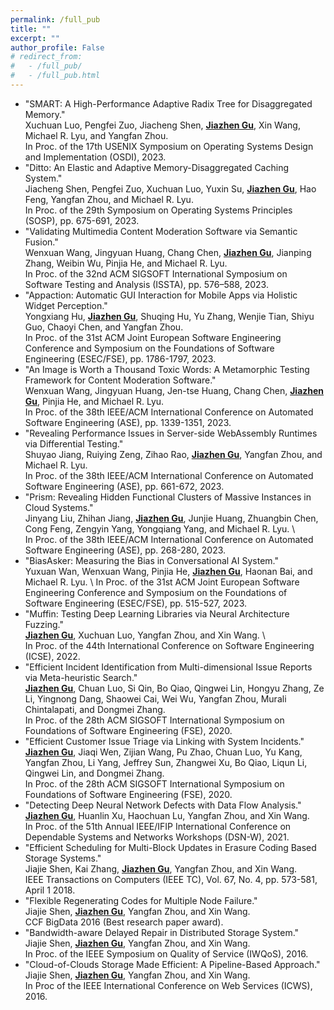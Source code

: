 ```yaml
---
permalink: /full_pub
title: ""
excerpt: ""
author_profile: False
# redirect_from: 
#   - /full_pub/
#   - /full_pub.html
---
```


<span class='anchor' id='full_pub'></span>

- "SMART: A High-Performance Adaptive Radix Tree for Disaggregated Memory." \
  Xuchuan Luo, Pengfei Zuo, Jiacheng Shen, **<u>Jiazhen Gu</u>**, Xin Wang, Michael R. Lyu, and Yangfan Zhou. \
  In Proc. of the 17th USENIX Symposium on Operating Systems Design and Implementation (OSDI), 2023.
- "Ditto: An Elastic and Adaptive Memory-Disaggregated Caching System." \
  Jiacheng Shen, Pengfei Zuo, Xuchuan Luo, Yuxin Su, **<u>Jiazhen Gu</u>**, Hao Feng, Yangfan Zhou, and Michael R. Lyu. \
  In Proc. of the 29th Symposium on Operating Systems Principles (SOSP), pp. 675-691, 2023.
- "Validating Multimedia Content Moderation Software via Semantic Fusion."\
  Wenxuan Wang, Jingyuan Huang, Chang Chen, **<u>Jiazhen Gu</u>**, Jianping Zhang, Weibin Wu, Pinjia He, and Michael R. Lyu.\
  In Proc. of the 32nd ACM SIGSOFT International Symposium on Software Testing and Analysis (ISSTA), pp. 576–588, 2023.
- "Appaction: Automatic GUI Interaction for Mobile Apps via Holistic Widget Perception." \
  Yongxiang Hu, **<u>Jiazhen Gu</u>**, Shuqing Hu, Yu Zhang, Wenjie Tian, Shiyu Guo, Chaoyi Chen, and Yangfan Zhou. \
  In Proc. of the 31st ACM Joint European Software Engineering Conference and Symposium on the Foundations of Software Engineering (ESEC/FSE), pp. 1786-1797, 2023.
- "An Image is Worth a Thousand Toxic Words: A Metamorphic Testing Framework for Content Moderation Software." \
  Wenxuan Wang, Jingyuan Huang, Jen-tse Huang, Chang Chen, **<u>Jiazhen Gu</u>**, Pinjia He, and Michael R. Lyu. \
  In Proc. of the 38th IEEE/ACM International Conference on Automated Software Engineering (ASE), pp. 1339-1351, 2023.
- "Revealing Performance Issues in Server-side WebAssembly Runtimes via Differential Testing." \
  Shuyao Jiang, Ruiying Zeng, Zihao Rao, **<u>Jiazhen Gu</u>**, Yangfan Zhou, and Michael R. Lyu. \
  In Proc. of the 38th IEEE/ACM International Conference on Automated Software Engineering (ASE), pp. 661-672, 2023.
- "Prism: Revealing Hidden Functional Clusters of Massive Instances in Cloud Systems." \
  Jinyang Liu, Zhihan Jiang, **<u>Jiazhen Gu</u>**, Junjie Huang, Zhuangbin Chen, Cong Feng, Zengyin Yang, Yongqiang Yang, and Michael R. Lyu. \  
  In Proc. of the 38th IEEE/ACM International Conference on Automated Software Engineering (ASE), pp. 268-280, 2023.
- "BiasAsker: Measuring the Bias in Conversational AI System." \
  Yuxuan Wan, Wenxuan Wang, Pinjia He, **<u>Jiazhen Gu</u>**, Haonan Bai, and Michael R. Lyu. \ 
  In Proc. of the 31st ACM Joint European Software Engineering Conference and Symposium on the Foundations of Software Engineering (ESEC/FSE), pp. 515-527, 2023. 
- "Muffin: Testing Deep Learning Libraries via Neural Architecture Fuzzing." \
  **<u>Jiazhen Gu</u>**, Xuchuan Luo, Yangfan Zhou, and Xin Wang. \  
  In Proc. of the 44th International Conference on Software Engineering (ICSE), 2022.
- "Efficient Incident Identification from Multi-dimensional Issue Reports via Meta-heuristic Search." \
  **<u>Jiazhen Gu</u>**, Chuan Luo, Si Qin, Bo Qiao, Qingwei Lin, Hongyu Zhang, Ze Li, Yingnong Dang, Shaowei Cai, Wei Wu, Yangfan Zhou, Murali Chintalapati, and Dongmei Zhang. \
  In Proc. of the 28th ACM SIGSOFT International Symposium on Foundations of Software Engineering (FSE), 2020. 
- "Efficient Customer Issue Triage via Linking with System Incidents." \
  **<u>Jiazhen Gu</u>**, Jiaqi Wen, Zijian Wang, Pu Zhao, Chuan Luo, Yu Kang, Yangfan Zhou, Li Yang, Jeffrey Sun, Zhangwei Xu, Bo Qiao, Liqun Li, Qingwei Lin, and Dongmei Zhang. \
  In Proc. of the 28th ACM SIGSOFT International Symposium on Foundations of Software Engineering (FSE), 2020.
- "Detecting Deep Neural Network Defects with Data Flow Analysis." \
  **<u>Jiazhen Gu</u>**, Huanlin Xu, Haochuan Lu, Yangfan Zhou, and Xin Wang. \
  In Proc. of the 51th Annual IEEE/IFIP International Conference on Dependable Systems and Networks Workshops (DSN-W), 2021.
- "Efficient Scheduling for Multi-Block Updates in Erasure Coding Based Storage Systems." \
  Jiajie Shen, Kai Zhang, **<u>Jiazhen Gu</u>**, Yangfan Zhou, and Xin Wang. \
  IEEE Transactions on Computers (IEEE TC), Vol. 67, No. 4, pp. 573-581, April 1 2018.
- "Flexible Regenerating Codes for Multiple Node Failure." \
  Jiajie Shen, **<u>Jiazhen Gu</u>**, Yangfan Zhou, and Xin Wang. \
  CCF BigData 2016 (Best research paper award).
- "Bandwidth-aware Delayed Repair in Distributed Storage System." \
  Jiajie Shen, **<u>Jiazhen Gu</u>**, Yangfan Zhou, and Xin Wang. \
  In Proc. of the IEEE Symposium on Quality of Service (IWQoS), 2016.
- "Cloud-of-Clouds Storage Made Efficient: A Pipeline-Based Approach." \
  Jiajie Shen, **<u>Jiazhen Gu</u>**, Yangfan Zhou, and Xin Wang. \
  In Proc of the IEEE International Conference on Web Services (ICWS), 2016.

